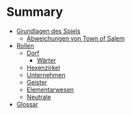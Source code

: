 # Summary

- [Grundlagen des Spiels]()
  - [Abweichungen von Town of Salem](./abweichungen.md)
- [Rollen]()
  - [Dorf](./dorf.md)
    - [Wärter](./waerter.md)
  - [Hexenzirkel](./hexenzirkel.md)
  - [Unternehmen](./unternehmen.md)
  - [Geister](./geister.md)
  - [Elementarwesen](./elementarwesen.md)
  - [Neutrale](./neutrale.md)
- [Glossar]()